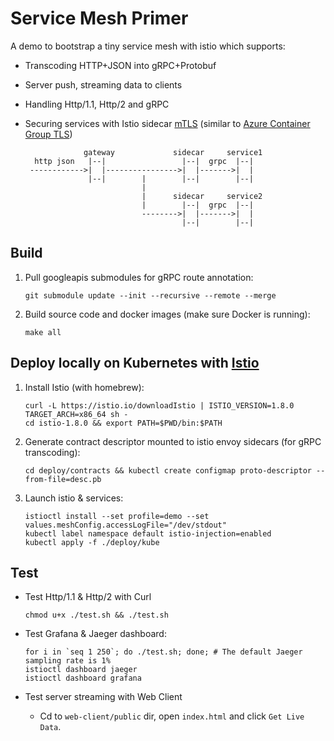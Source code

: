 # Service Mesh Primer

A demo to bootstrap a tiny service mesh with istio which supports:

- Transcoding HTTP+JSON into gRPC+Protobuf
- Server push, streaming data to clients
- Handling Http/1.1, Http/2 and gRPC
- Securing services with Istio sidecar [mTLS](https://istio.io/latest/docs/concepts/security/) (similar to [Azure Container Group TLS](https://docs.microsoft.com/en-us/azure/container-instances/container-instances-container-group-ssl))

                   gateway             sidecar     service1
        http json   |--|                 |--|  grpc  |--|
       ------------>|  |---------------->|  |------->|  |
                    |--|        |        |--|        |--|
                                |
                                |      sidecar     service2
                                |        |--|  grpc  |--|
                                -------->|  |------->|  |
                                         |--|        |--|

## Build

1. Pull googleapis submodules for gRPC route annotation:

       git submodule update --init --recursive --remote --merge

2. Build source code and docker images (make sure Docker is running):

       make all

## Deploy locally on Kubernetes with [Istio](https://istio.io/)

1. Install Istio (with homebrew):

       curl -L https://istio.io/downloadIstio | ISTIO_VERSION=1.8.0 TARGET_ARCH=x86_64 sh -
       cd istio-1.8.0 && export PATH=$PWD/bin:$PATH

2. Generate contract descriptor mounted to istio envoy sidecars (for gRPC transcoding):

       cd deploy/contracts && kubectl create configmap proto-descriptor --from-file=desc.pb

3. Launch istio & services:

       istioctl install --set profile=demo --set values.meshConfig.accessLogFile="/dev/stdout"
       kubectl label namespace default istio-injection=enabled
       kubectl apply -f ./deploy/kube

## Test

- Test Http/1.1 & Http/2 with Curl

      chmod u+x ./test.sh && ./test.sh

- Test Grafana & Jaeger dashboard:

      for i in `seq 1 250`; do ./test.sh; done; # The default Jaeger sampling rate is 1%
      istioctl dashboard jaeger
      istioctl dashboard grafana

- Test server streaming with Web Client

  - Cd to `web-client/public` dir, open `index.html` and click `Get Live Data`.
